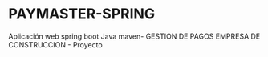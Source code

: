 # PAYMASTER-SPRING

Aplicación web spring boot Java maven- GESTION DE PAGOS EMPRESA DE CONSTRUCCION - Proyecto


